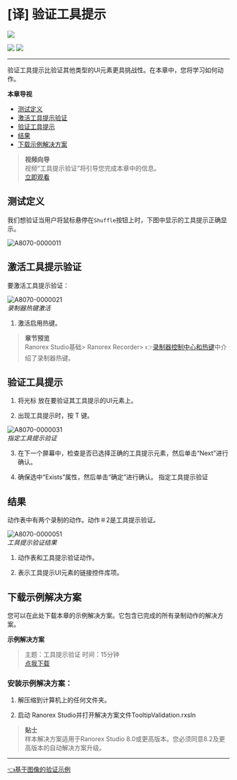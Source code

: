 # [译] 验证工具提示


[![](https://img.shields.io/badge/OfficialPage-ClickMe-blue.svg?longCache=true&style=flat-square)][0]  

[![](https://img.shields.io/badge/Translator-TaylorTaurus-42B983.svg?longCache=true&style=flat-square)](https://github.com/taylortaurus) 
![](https://img.shields.io/badge/TranslateTime-2019年9月10日-green.svg?longCache=true&style=flat-square)

---
验证工具提示比验证其他类型的UI元素更具挑战性。在本章中，您将学习如何动作。

**本章导视**


- [测试定义](#测试定义)
- [激活工具提示验证](#激活工具提示验证)
- [验证工具提示](#验证工具提示)
- [结果](#结果)
- [下载示例解决方案](#下载示例解决方案)





>**视频向导**             
视频“工具提示验证”将引导您完成本章中的信息。                    
[立即观看](https://www.youtube.com/embed/rsSBcaPdb_k)

## 测试定义
我们想验证当用户将鼠标悬停在`Shuffle`按钮上时，下图中显示的工具提示正确显示。

![A8070-0000011](https://gitee.com/taylortaurus/RX_UserGuide_GitBook_Picbed/raw/master/test-validation/A8070-0000011.png)



## 激活工具提示验证
要激活工具提示验证：

![A8070-0000021](https://gitee.com/taylortaurus/RX_UserGuide_GitBook_Picbed/raw/master/test-validation/A8070-0000021.png)          
*录制器热键激活*

1. 激活启用热键。

>**章节预览**                
Ranorex Studio基础> Ranorex Recorder>  👉[录制器控制中心和热键][1]中介绍了录制器热键。



## 验证工具提示
1. 将光标 放在要验证其工具提示的UI元素上。

2. 出现工具提示时，按 T 键。

![A8070-0000031](https://gitee.com/taylortaurus/RX_UserGuide_GitBook_Picbed/raw/master/test-validation/A8070-0000031.png)            
*指定工具提示验证*

3. 在下一个屏幕中，检查是否已选择正确的工具提示元素，然后单击“Next”进行确认。

4. 确保选中“Exists”属性，然后单击“确定”进行确认。
指定工具提示验证


## 结果
动作表中有两个录制的动作。动作＃2是工具提示验证。

![A8070-0000051](https://gitee.com/taylortaurus/RX_UserGuide_GitBook_Picbed/raw/master/test-validation/A8070-0000051.png)          
*工具提示验证结果*

1. 动作表和工具提示验证动作。

2. 表示工具提示UI元素的链接控件库项。



## 下载示例解决方案
您可以在此处下载本章的示例解决方案。它包含已完成的所有录制动作的解决方案。


**示例解决方案**
>主题：工具提示验证
>时间：15分钟           
>[点我下载](https://www.ranorex.com/rx-media/rx-user-guide/latest/download/RxSampleTooltipValidation.zip)

### **安装示例解决方案：**
1. 解压缩到计算机上的任何文件夹。

2. 启动 Ranorex Studio并打开解决方案文件TooltipValidation.rxsln

>**贴士**          
样本解决方案适用于Ranorex Studio 8.0或更高版本。您必须同意8.2及更高版本的自动解决方案升级。


---

[👈基于图像的验证示例][2]



[0]: https://www.ranorex.com/help/latest/ranorex-studio-fundamentals/test-validation/validation-tool-tips/
[1]:.\ranorex-recorder\recorder-hotkeys.html
[2]:.\image-based-validation-example.html